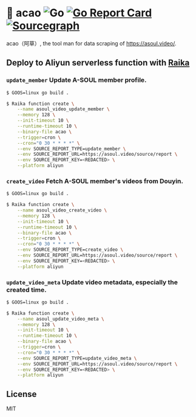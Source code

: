 # 🦙 acao ![Go](https://github.com/asoul-video/acao/workflows/Go/badge.svg) [![Go Report Card](https://goreportcard.com/badge/github.com/asoul-video/acao)](https://goreportcard.com/report/github.com/asoul-video/acao) [![Sourcegraph](https://img.shields.io/badge/view%20on-Sourcegraph-brightgreen.svg?logo=sourcegraph)](https://sourcegraph.com/github.com/asoul-video/acao)

acao（阿草）, the tool man for data scraping of https://asoul.video/.

## Deploy to Aliyun serverless function with [Raika](https://github.com/serverless-moe/Raika)

### `update_member` Update A-SOUL member profile.

```bash
$ GOOS=linux go build .

$ Raika function create \
    --name asoul_video_update_member \
    --memory 128 \
    --init-timeout 10 \
    --runtime-timeout 10 \
    --binary-file acao \
    --trigger=cron \
    --cron="0 30 * * * *" \
    --env SOURCE_REPORT_TYPE=update_member \
    --env SOURCE_REPORT_URL=https://asoul.video/source/report \
    --env SOURCE_REPORT_KEY=<REDACTED> \
    --platform aliyun
```

### `create_video` Fetch A-SOUL member's videos from Douyin.

```bash
$ GOOS=linux go build .

$ Raika function create \
    --name asoul_video_create_video \
    --memory 128 \
    --init-timeout 10 \
    --runtime-timeout 10 \
    --binary-file acao \
    --trigger=cron \
    --cron="0 30 * * * *" \
    --env SOURCE_REPORT_TYPE=create_video \
    --env SOURCE_REPORT_URL=https://asoul.video/source/report \
    --env SOURCE_REPORT_KEY=<REDACTED> \
    --platform aliyun
```

### `update_video_meta` Update video metadata, especially the created time.

```bash
$ GOOS=linux go build .

$ Raika function create \
    --name asoul_update_video_meta \
    --memory 128 \
    --init-timeout 10 \
    --runtime-timeout 10 \
    --binary-file acao \
    --trigger=cron \
    --cron="0 30 * * * *" \
    --env SOURCE_REPORT_TYPE=update_video_meta \
    --env SOURCE_REPORT_URL=https://asoul.video/source/report \
    --env SOURCE_REPORT_KEY=<REDACTED> \
    --platform aliyun
```

## License

MIT
